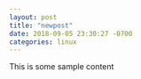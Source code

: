 ```yaml
---
layout: post
title: "newpost"
date: 2018-09-05 23:30:27 -0700
categories: linux
---
```


This is some sample content

